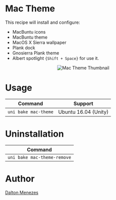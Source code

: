 # Mac Theme

This recipe will install and configure:

- MacBuntu icons
- MacBuntu theme
- MacOS X Sierra wallpaper
- Plank dock
- Gnosierra Plank theme
- Albert spotlight `{Shift + Space}` for use it.

<p align="center">
<img src="bin/thumb.jpg" alt="Mac Theme Thumbnail" />
</p>

# Usage

| Command | Support |
| --- | --- |
| `uni bake mac-theme` | Ubuntu 16.04 (Unity) |

# Uninstallation

| Command |
| --- |
| `uni bake mac-theme-remove` |

# Author

[Dalton Menezes](https://github.com/uni-linux/recipes/tree/master/src/daltonmenezes)
